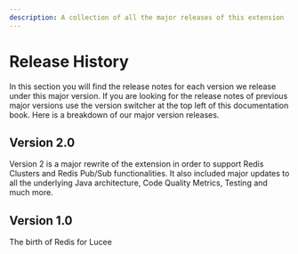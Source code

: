 ```yaml
---
description: A collection of all the major releases of this extension
---
```


# Release History

In this section you will find the release notes for each version we release under this major version. If you are looking for the release notes of previous major versions use the version switcher at the top left of this documentation book. Here is a breakdown of our major version releases.

## Version 2.0

Version 2 is a major rewrite of the extension in order to support Redis Clusters and Redis Pub/Sub functionalities.  It also included major updates to all the underlying Java architecture, Code Quality Metrics, Testing and much more.

## Version 1.0

The birth of Redis for Lucee
